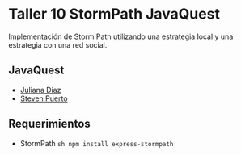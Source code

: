 # Taller 10 StormPath JavaQuest
Implementación de Storm Path utilizando una estrategia local y una estrategia con una red social.

## JavaQuest
  - [Juliana Diaz](https://github.com/julidr)
  - [Steven Puerto](https://github.com/stevenn2012)

## Requerimientos
  - StormPath ```sh npm install express-stormpath```
